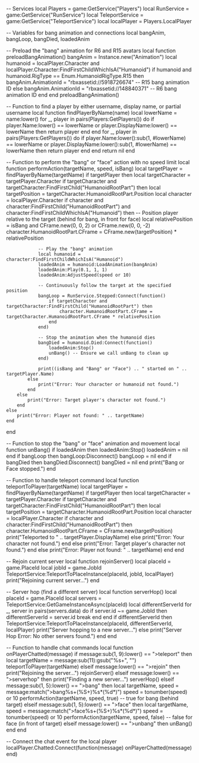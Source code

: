 -- Services
local Players = game:GetService("Players")
local RunService = game:GetService("RunService")
local TeleportService = game:GetService("TeleportService")
local localPlayer = Players.LocalPlayer

-- Variables for bang animation and connections
local bangAnim, bangLoop, bangDied, loadedAnim

-- Preload the "bang" animation for R6 and R15 avatars
local function preloadBangAnimation()
    bangAnim = Instance.new("Animation")
    local humanoid = localPlayer.Character and localPlayer.Character:FindFirstChildWhichIsA("Humanoid")
    if humanoid and humanoid.RigType == Enum.HumanoidRigType.R15 then
        bangAnim.AnimationId = "rbxassetid://5918726674" -- R15 bang animation ID
    else
        bangAnim.AnimationId = "rbxassetid://148840371" -- R6 bang animation ID
    end
end
preloadBangAnimation()

-- Function to find a player by either username, display name, or partial username
local function findPlayerByName(name)
    local lowerName = name:lower()
    for _, player in pairs(Players:GetPlayers()) do
        if player.Name:lower() == lowerName or player.DisplayName:lower() == lowerName then
            return player
        end
    end
    for _, player in pairs(Players:GetPlayers()) do
        if player.Name:lower():sub(1, #lowerName) == lowerName or player.DisplayName:lower():sub(1, #lowerName) == lowerName then
            return player
        end
    end
    return nil
end

-- Function to perform the "bang" or "face" action with no speed limit
local function performAction(targetName, speed, isBang)
    local targetPlayer = findPlayerByName(targetName)
    if targetPlayer then
        local targetCharacter = targetPlayer.Character
        if targetCharacter and targetCharacter:FindFirstChild("HumanoidRootPart") then
            local targetPosition = targetCharacter.HumanoidRootPart.Position
            local character = localPlayer.Character
            if character and character:FindFirstChild("HumanoidRootPart") and character:FindFirstChildWhichIsA("Humanoid") then
                -- Position player relative to the target (behind for bang, in front for face)
                local relativePosition = isBang and CFrame.new(0, 0, 2) or CFrame.new(0, 0, -2)
                character.HumanoidRootPart.CFrame = CFrame.new(targetPosition) * relativePosition

                -- Play the "bang" animation
                local humanoid = character:FindFirstChildWhichIsA("Humanoid")
                loadedAnim = humanoid:LoadAnimation(bangAnim)
                loadedAnim:Play(0.1, 1, 1)
                loadedAnim:AdjustSpeed(speed or 10)

                -- Continuously follow the target at the specified position
                bangLoop = RunService.Stepped:Connect(function()
                    if targetCharacter and targetCharacter:FindFirstChild("HumanoidRootPart") then
                        character.HumanoidRootPart.CFrame = targetCharacter.HumanoidRootPart.CFrame * relativePosition
                    end
                end)

                -- Stop the animation when the humanoid dies
                bangDied = humanoid.Died:Connect(function()
                    loadedAnim:Stop()
                    unBang() -- Ensure we call unBang to clean up
                end)

                print((isBang and "Bang" or "Face") .. " started on " .. targetPlayer.Name)
            else
                print("Error: Your character or humanoid not found.")
            end
        else
            print("Error: Target player's character not found.")
        end
    else
        print("Error: Player not found: " .. targetName)
    end
end

-- Function to stop the "bang" or "face" animation and movement
local function unBang()
    if loadedAnim then
        loadedAnim:Stop()
        loadedAnim = nil
    end
    if bangLoop then
        bangLoop:Disconnect()
        bangLoop = nil
    end
    if bangDied then
        bangDied:Disconnect()
        bangDied = nil
    end
    print("Bang or Face stopped.")
end

-- Function to handle teleport command
local function teleportToPlayer(targetName)
    local targetPlayer = findPlayerByName(targetName)
    if targetPlayer then
        local targetCharacter = targetPlayer.Character
        if targetCharacter and targetCharacter:FindFirstChild("HumanoidRootPart") then
            local targetPosition = targetCharacter.HumanoidRootPart.Position
            local character = localPlayer.Character
            if character and character:FindFirstChild("HumanoidRootPart") then
                character.HumanoidRootPart.CFrame = CFrame.new(targetPosition)
                print("Teleported to " .. targetPlayer.DisplayName)
            else
                print("Error: Your character not found.")
            end
        else
            print("Error: Target player's character not found.")
        end
    else
        print("Error: Player not found: " .. targetName)
    end
end

-- Rejoin current server
local function rejoinServer()
    local placeId = game.PlaceId
    local jobId = game.JobId
    TeleportService:TeleportToPlaceInstance(placeId, jobId, localPlayer)
    print("Rejoining current server...")
end

-- Server hop (find a different server)
local function serverHop()
    local placeId = game.PlaceId
    local servers = TeleportService:GetGameInstanceAsync(placeId)
    local differentServerId
    for _, server in pairs(servers.data) do
        if server.id ~= game.JobId then
            differentServerId = server.id
            break
        end
    end
    if differentServerId then
        TeleportService:TeleportToPlaceInstance(placeId, differentServerId, localPlayer)
        print("Server hopping to a new server...")
    else
        print("Server Hop Error: No other servers found.")
    end
end

-- Function to handle chat commands
local function onPlayerChatted(message)
    if message:sub(1, 9):lower() == ">teleport" then
        local targetName = message:sub(11):gsub("%s+", "")
        teleportToPlayer(targetName)
    elseif message:lower() == ">rejoin" then
        print("Rejoining the server...")
        rejoinServer()
    elseif message:lower() == ">serverhop" then
        print("Finding a new server...")
        serverHop()
    elseif message:sub(1, 5):lower() == ">bang" then
        local targetName, speed = message:match(">bang%s+(%S+)%s*(%d*)")
        speed = tonumber(speed) or 10
        performAction(targetName, speed, true)  -- true for bang (behind target)
    elseif message:sub(1, 5):lower() == ">face" then
        local targetName, speed = message:match(">face%s+(%S+)%s*(%d*)")
        speed = tonumber(speed) or 10
        performAction(targetName, speed, false)  -- false for face (in front of target)
    elseif message:lower() == ">unbang" then
        unBang()
    end
end

-- Connect the chat event for the local player
localPlayer.Chatted:Connect(function(message)
    onPlayerChatted(message)
end)
